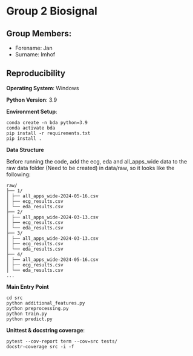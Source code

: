 # Group 2 Biosignal 


## Group Members: 
- Forename: Jan
- Surname: Imhof

## Reproducibility

**Operating System**: Windows

**Python Version**: 3.9

**Environment Setup**: 
````
conda create -n bda python=3.9
conda activate bda
pip install -r requirements.txt
pip install .
````
**Data Structure**

Before running the code, add the ecg, eda and all_apps_wide data to the raw data folder (Need to be created) in data/raw, so it looks like the following:
```
raw/
├── 1/
│ ├── all_apps_wide-2024-05-16.csv
│ ├── ecg_results.csv
│ └── eda_results.csv
├── 2/
│ ├── all_apps_wide-2024-03-13.csv
│ ├── ecg_results.csv
│ └── eda_results.csv
├── 3/
│ ├── all_apps_wide-2024-03-13.csv
│ ├── ecg_results.csv
│ └── eda_results.csv
├── 4/
│ ├── all_apps_wide-2024-05-16.csv
│ ├── ecg_results.csv
│ └── eda_results.csv
...

```

**Main Entry Point**
````
cd src
python additional_features.py
python preprocessing.py
python train.py
python predict.py
````

**Unittest & docstring coverage**:
````
pytest --cov-report term --cov=src tests/
docstr-coverage src -i -f
````  
